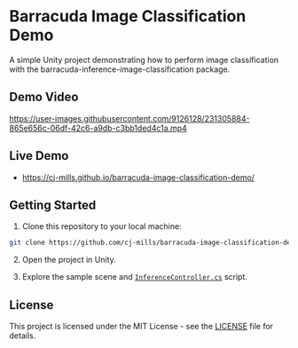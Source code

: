 # Barracuda Image Classification Demo
A simple Unity project demonstrating how to perform image classification with the barracuda-inference-image-classification package. 



## Demo Video
https://user-images.githubusercontent.com/9126128/231305884-865e656c-06df-42c6-a9db-c3bb1ded4c1a.mp4



## Live Demo

* https://cj-mills.github.io/barracuda-image-classification-demo/



## Getting Started

1. Clone this repository to your local machine:
```bash
git clone https://github.com/cj-mills/barracuda-image-classification-demo.git
```
2. Open the project in Unity.

3. Explore the sample scene and [`InferenceController.cs`](https://github.com/cj-mills/barracuda-image-classification-demo/blob/1a56aa1b93ae7cb8a4475199e39c93a0ce842f67/Assets/Scripts/InferenceController.cs)  script.



## License

This project is licensed under the MIT License - see the [LICENSE](LICENSE) file for details.
